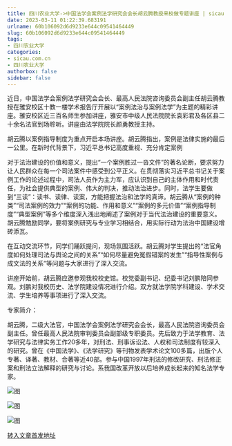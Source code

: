 ```yaml
---
title: 四川农业大学->中国法学会案例法学研究会会长胡云腾教授来校做专题讲座 | sicau.com.cn
date: 2023-03-11 01:22:39.683191
urlname: 60b106092d6d9233e644c09541464449
slug: 60b106092d6d9233e644c09541464449
tags: 
- 四川农业大学
categories:
- sicau.com.cn
- 四川农业大学
authorbox: false
sidebar: false
---
```

近日，中国法学会案例法学研究会会长、最高人民法院咨询委员会副主任胡云腾教授在雅安校区十教一楼学术报告厅开展以“案例法治与案例法学”为主题的精彩讲座。雅安校区近三百名师生参加讲座，雅安市中级人民法院院长袁彩君及各区县二十余名法官到场聆听。讲座由法学院院长颜勇教授主持。

胡云腾以案例指导制度为重点开启本场讲座。胡云腾指出，案例是法律实施的最后一公里。在新时代背景下，习近平总书记高度重视、充分肯定案例
<!--more-->
对于法治建设的价值和意义，提出“一个案例胜过一沓文件”的著名论断，要求努力让人民群众在每一个司法案件中感受到公平正义。在贯彻落实习近平总书记关于案例工作的论述过程中，司法人员作为主力军，应认识到自己的主体作用和时代责任，为社会提供典型的案例、伟大的判决，推动法治进步。同时，法学生要做到“三读”：读书、读律、读案，方能把握法治和法学的真谛。胡云腾从“案例的种类”“司法案例的效力”“案例的功能、作用和意义”“案例的多元价值”“案例指导制度”“典型案例”等多个维度深入浅出地阐述了案例对于当代法治建设的重要意义。胡云腾勉励同学，要将案例研究与专业学习相结合，用实际行动为法治中国建设增砖添瓦。

在互动交流环节，同学们踊跃提问，现场氛围活跃。胡云腾对学生提出的“法官角度如何处理司法与舆论之间的关系”“如何尽量避免冤假错案的发生”“指导性案例与成文法的关系”等问题与大家进行了深入交流。

讲座开始前，胡云腾应邀参观我校校史馆。校党委副书记、纪委书记刘鹏陪同参观。刘鹏对我校历史、法学院建设情况进行介绍。双方就法学院学科建设、学术交流、学生培养等事项进行了深入交流。

专家简介：

胡云腾，二级大法官，中国法学会案例法学研究会会长，最高人民法院咨询委员会副主任。曾任最高人民法院审判委员会副部级专职委员。先后致力于法学教育、法学研究与法律实务工作20多年，对刑法、刑事诉讼法、人权和司法制度有较深入的研究。曾在《中国法学》、《法学研究》等刊物发表学术论文100多篇，出版个人专著、译著、教材、合著等近40部。参与中国1997年刑法的修改研究、刑法修正案和刑法立法解释的研究与讨论。系我国改革开放以后培养成长起来的知名法学专家。

![图](https://news.sicau.edu.cn/__local/B/F2/83/6B47724BBCDA6D2B36E4EE7B057_F2B81603_FA487.png)

![图](https://news.sicau.edu.cn/__local/9/AD/F9/9E706F05A54C7748AF026664081_AE8A2009_17D0C9.png)

![图](https://news.sicau.edu.cn/__local/E/CF/85/419C5531AC44080D90874BBB674_2CCE53AC_14E3C3.png)

[转入文章首发地址](https://news.sicau.edu.cn/info/1078/71330.htm)